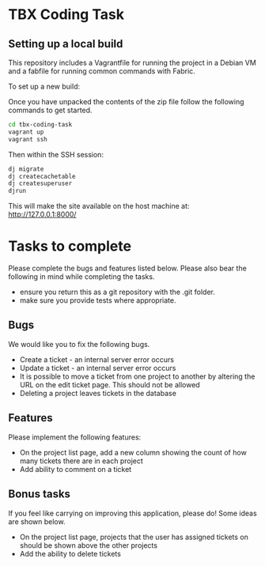 # TBX Coding Task

## Setting up a local build

This repository includes a Vagrantfile for running the project in a Debian VM and
a fabfile for running common commands with Fabric.

To set up a new build:

Once you have unpacked the contents of the zip file follow the following commands to get started.

``` bash
cd tbx-coding-task
vagrant up
vagrant ssh
```

Then within the SSH session:

``` bash
dj migrate
dj createcachetable
dj createsuperuser
djrun
```

This will make the site available on the host machine at: http://127.0.0.1:8000/

# Tasks to complete
Please complete the bugs and features listed below. Please also bear the following in mind while completing the tasks.
- ensure you return this as a git repository with the .git folder.
- make sure you provide tests where appropriate.

## Bugs
We would like you to fix the following bugs.
- Create a ticket - an internal server error occurs
- Update a ticket - an internal server error occurs
- It is possible to move a ticket from one project to another by altering the URL on the edit ticket page. This should not be allowed
- Deleting a project leaves tickets in the database

## Features
Please implement the following features:
- On the project list page, add a new column showing the count of how many tickets there are in each project
- Add ability to comment on a ticket

## Bonus tasks
If you feel like carrying on improving this application, please do! Some ideas are shown below.
- On the project list page, projects that the user has assigned tickets on should be shown above the other projects
- Add the ability to delete tickets
